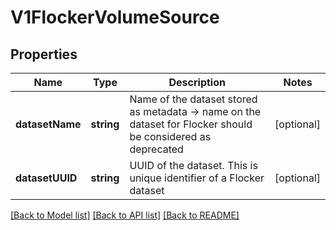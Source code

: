 # V1FlockerVolumeSource

## Properties
Name | Type | Description | Notes
------------ | ------------- | ------------- | -------------
**datasetName** | **string** | Name of the dataset stored as metadata -&gt; name on the dataset for Flocker should be considered as deprecated | [optional] 
**datasetUUID** | **string** | UUID of the dataset. This is unique identifier of a Flocker dataset | [optional] 

[[Back to Model list]](../README.md#documentation-for-models) [[Back to API list]](../README.md#documentation-for-api-endpoints) [[Back to README]](../README.md)


